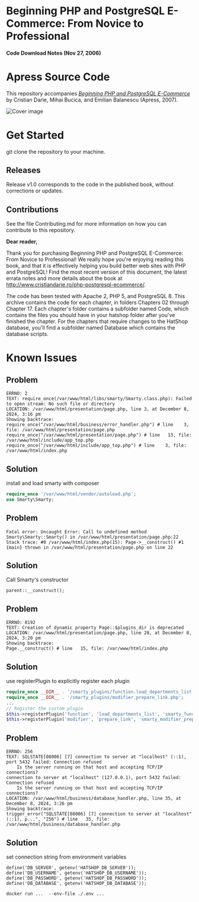 Beginning PHP and PostgreSQL E-Commerce: From Novice to Professional
=======

#### Code Download Notes (Nov 27, 2006)

# Apress Source Code

This repository accompanies [*Beginning PHP and PostgreSQL E-Commerce*](http://www.apress.com/9781590596487) by Cristian Darie, Mihai Bucica, and Emilian Balanescu (Apress, 2007).

![Cover image](9781590596487.jpg)

# Get Started 
git clone the repository to your machine.

## Releases

Release v1.0 corresponds to the code in the published book, without corrections or updates.

## Contributions

See the file Contributing.md for more information on how you can contribute to this repository.


**Dear reader,**

Thank you for purchasing Beginning PHP and PostgreSQL E-Commerce: From Novice to Professional! 
  We really hope you're enjoying reading this book, and that it is effectively helping you build better web sites with PHP and PostgreSQL!
  Find the most recent version of this document, the latest errata notes and more details about the book at <a href="http://www.cristiandarie.ro/php-postgresql-ecommerce/">http://www.cristiandarie.ro/php-postgresql-ecommerce/</a>. 

The code has been tested with Apache 2, PHP 5, and PostgreSQL 8. 
  This archive contains the code for each chapter, in folders Chapters 02 through Chapter 17.
  Each chapter's folder contains a subfolder named Code, which contains the files you should have in your hatshop folder after you've finished the chapter. 
  For the chapters that require changes to the HatShop database, you'll find a subfolder named Database which contains the database scripts.




# Known Issues

## Problem
```
ERRNO: 2
TEXT: require_once(/var/www/html/libs/smarty/Smarty.class.php): Failed to open stream: No such file or directory
LOCATION: /var/www/html/presentation/page.php, line 3, at December 8, 2024, 3:16 pm
Showing backtrace:
require_once("/var/www/html/business/error_handler.php") # line    3, file: /var/www/html/presentation/page.php
require_once("/var/www/html/presentation/page.php") # line   13, file: /var/www/html/include/app_top.php
require_once("/var/www/html/include/app_top.php") # line    3, file: /var/www/html/index.php

```

## Solution
install and load smarty with composer
```php
require_once '/var/www/html/vendor/autoload.php';
use Smarty\Smarty;
```

## Problem
```
Fatal error: Uncaught Error: Call to undefined method Smarty\Smarty::Smarty() in /var/www/html/presentation/page.php:22 Stack trace: #0 /var/www/html/index.php(15): Page->__construct() #1 {main} thrown in /var/www/html/presentation/page.php on line 22
```

## Solution

Call Smarty's constructor
```
parent::__construct();
```

## Problem

```
ERRNO: 8192
TEXT: Creation of dynamic property Page::$plugins_dir is deprecated
LOCATION: /var/www/html/presentation/page.php, line 28, at December 8, 2024, 3:20 pm
Showing backtrace:
Page.__construct() # line   15, file: /var/www/html/index.php
```

## Solution
use registerPlugin to explicitly register each plugin
```php
require_once __DIR__ . '/smarty_plugins/function.load_departments_list.php';
require_once __DIR__ . '/smarty_plugins/modifier.prepare_link.php';
...
// Register the custom plugin
$this->registerPlugin('function', 'load_departments_list', 'smarty_function_load_departments_list');
$this->registerPlugin('modifier', 'prepare_link', 'smarty_modifier_prepare_link');
```

## Problem

```
ERRNO: 256
TEXT: SQLSTATE[08006] [7] connection to server at "localhost" (::1), port 5432 failed: Connection refused
	Is the server running on that host and accepting TCP/IP connections?
connection to server at "localhost" (127.0.0.1), port 5432 failed: Connection refused
	Is the server running on that host and accepting TCP/IP connections?
LOCATION: /var/www/html/business/database_handler.php, line 35, at December 8, 2024, 3:26 pm
Showing backtrace:
trigger_error("SQLSTATE[08006] [7] connection to server at "localhost" (::1), p...", "256") # line   35, file: /var/www/html/business/database_handler.php
```

## Solution
set connection string from environment variables
```
define('DB_SERVER', getenv('HATSHOP_DB_SERVER'));
define('DB_USERNAME', getenv('HATSHOP_DB_USERNAME'));
define('DB_PASSWORD', getenv('HATSHOP_DB_PASSWORD'));
define('DB_DATABASE', getenv('HATSHOP_DB_DATABASE'));
```

```
docker run ...  --env-file ./.env ...
```


